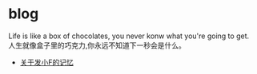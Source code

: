 # blog
Life is like a box of chocolates, you never konw what you're going to get.<br />人生就像盒子里的巧克力,你永远不知道下一秒会是什么。

* [关于发小F的记忆](https://github.com/shihujiang/blog/issues/1)
